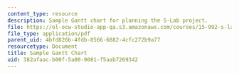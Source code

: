 ```yaml
---
content_type: resource
description: Sample Gantt chart for planning the S-Lab project.
file: https://ol-ocw-studio-app-qa.s3.amazonaws.com/courses/15-992-s-lab-laboratory-for-sustainable-business-spring-2008/382afaacb00f5a009081f5aab7269342_sample_gantt.pdf
file_type: application/pdf
parent_uid: 4bfd826b-4fdb-8566-6882-4cfc272b9a77
resourcetype: Document
title: Sample Gantt Chart
uid: 382afaac-b00f-5a00-9081-f5aab7269342
---
```

